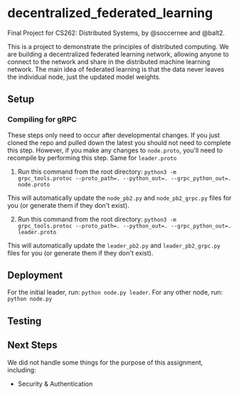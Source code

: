# decentralized_federated_learning

Final Project for CS262: Distributed Systems, by @soccernee and @balt2.

This is a project to demonstrate the principles of distributed computing. We are building a decentralized federated learning network, allowing anyone to connect to the network and share in the distributed machine learning network. The main idea of federated learning is that the data never leaves the individual node, just the updated model weights.


## Setup

### Compiling for gRPC

These steps only need to occur after developmental changes. If you just cloned the repo and pulled down the latest you should not need to complete this step. However, if you make any changes to `node.proto`, you'll need to recompile by performing this step. Same for `leader.proto`

1. Run this command from the root directory: `python3 -m grpc_tools.protoc --proto_path=. --python_out=. --grpc_python_out=. node.proto`

This will automatically update the `node_pb2.py` and `node_pb2_grpc.py` files for you (or generate them if they don't exist).

2. Run this command from the root directory: `python3 -m grpc_tools.protoc --proto_path=. --python_out=. --grpc_python_out=. leader.proto`

This will automatically update the `leader_pb2.py` and `leader_pb2_grpc.py` files for you (or generate them if they don't exist).


## Deployment

For the initial leader, run: `python node.py leader`. 
For any other node, run: `python node.py`

## Testing


## Next Steps

We did not handle some things for the purpose of this assignment, including:
* Security & Authentication